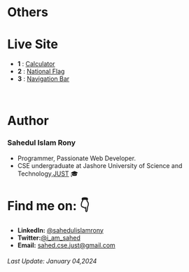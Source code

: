 # Others 

# Live Site

- **1** : [Calculator](https://sahedulislamrony.github.io/projects/others/calculator.html)
- **2** : [National Flag](https://sahedulislamrony.github.io/projects/others/national_flag.html)
- **3** : [Navigation Bar](https://sahedulislamrony.github.io/projects/others/navbar.html)

<br/>

# Author
### Sahedul Islam Rony
- Programmer, Passionate Web Developer.
- CSE undergraduate at Jashore University of Science and Technology,[JUST](https://just.edu.bd) 🎓


# Find me on: 👇

- **LinkedIn:** [@sahedulislamrony](https://www.linkedin.com/in/sahedulislamrony)
- **Twitter:**[@i_am_sahed](https://www.twitter.com/i_am_Sahed)
- **Email:** [sahed.cse.just@gmail.com](mailto:sahed.cse.just@gmail.com)


###### Last Update: January 04,2024
